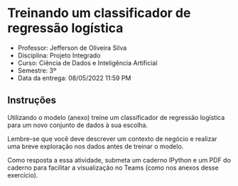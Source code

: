 # Treinando um classificador de regressão logística

- Professor: Jefferson de Oliveira Silva
- Disciplina: Projeto Integrado
- Curso: Ciência de Dados e Inteligência Artificial
- Semestre: 3º
- Data da entrega: 08/05/2022 11:59 PM

## Instruções

Utilizando o modelo (anexo) treine um classificador de regressão logística para um novo conjunto de dados à sua escolha.

Lembre-se que você deve descrever um contexto de negócio e realizar uma breve exploração nos dados antes de treinar o modelo.

Como resposta a essa atividade, submeta um caderno IPython e um PDF do caderno para facilitar a visualização no Teams (como nos anexos desse exercício).
